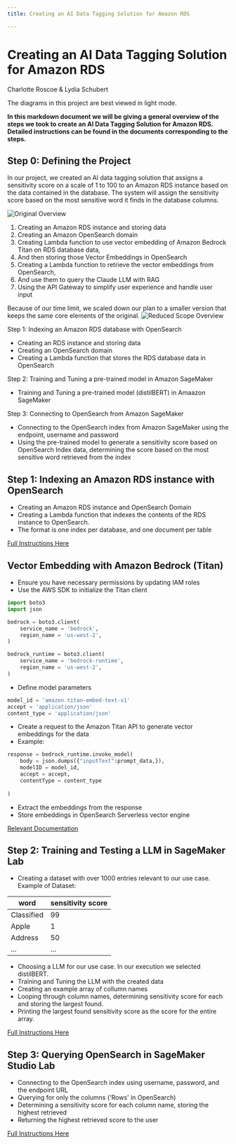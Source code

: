 ```yaml
---
title: Creating an AI Data Tagging Solution for Amazon RDS

---
```


# Creating an AI Data Tagging Solution for Amazon RDS
Charlotte Roscoe & Lydia Schubert

The diagrams in this project are best viewed in light mode.

**In this markdown document we will be giving a general overview of the steps we took to create an AI Data Tagging Solution for Amazon RDS. Detailed instructions can be found in the documents corresponding to the steps.**

## Step 0: Defining the Project
In our project, we created an AI data tagging solution that assigns a sensitivity score on a scale of 1 to 100 to an Amazon RDS instance based on the data contained in the database. The system will assign the sensitivity score based on the most sensitive word it finds in the database columns.

![Original Overview](https://i.postimg.cc/j2wy69yc/AWS-Flowchart.png)

1. Creating an Amazon RDS instance and storing data
2. Creating an Amazon OpenSearch domain
3. Creating Lambda function to use vector embedding of Amazon Bedrock Titan on RDS database data, 
4. And then storing those Vector Embeddings in OpenSearch
5. Creating a Lambda function to retrieve the vector embeddings from OpenSearch,
6. And use them to query the Claude LLM with RAG
7. Using the API Gateway to simplify user experience and handle user input

Because of our time limit, we scaled down our plan to a smaller version that keeps the same core elements of the original.
![Reduced Scope Overview](https://i.postimg.cc/tg15N2WB/AWS-Reduced-Flowchart.png)

Step 1: Indexing an Amazon RDS database with OpenSearch
* Creating an RDS instance and storing data
* Creating an OpenSearch domain
* Creating a Lambda function that stores the RDS database data in OpenSearch

Step 2: Training and Tuning a pre-trained model in Amazon SageMaker
* Training and Tuning a pre-trained model (distilBERT) in Amaazon SageMaker

Step 3: Connecting to OpenSearch from Amazon SageMaker
* Connecting to the OpenSearch index from Amazon SageMaker using the endpoint, username and password
* Using the pre-trained model to generate a sensitivity score based on OpenSearch Index data, determining the score based on the most sensitive word retrieved from the index


## Step 1: Indexing an Amazon RDS instance with OpenSearch
* Creating an Amazon RDS instance and OpenSearch Domain
* Creating a Lambda function that indexes the contents of the RDS instance to OpenSearch.
* The format is one index per database, and one document per table

[Full Instructions Here](https://hackmd.io/MjcH-_gVQlaAtg7t_XmPQA?view)
## Vector Embedding with Amazon Bedrock (Titan)
* Ensure you have necessary permissions by updating IAM roles
* Use the AWS SDK to initialize the Titan client
```python
import boto3
import json

bedrock = boto3.client(
    service_name = 'bedrock',
    region_name = 'us-west-2',
)

bedrock_runtime = boto3.client(
    service_name = 'bedrock-runtime',
    region_name = 'us-west-2',
)
```
* Define model parameters
```python
model_id = 'amazon.titan-embed-text-v1'
accept = 'application/json'
content_type = 'application/json'
```
* Create a request to the Amazon Titan API to generate vector embeddings for the data
* Example:
```python
response = bedrock_runtime.invoke_model(
    body = json.dumps({"inputText":prompt_data,}),
    modelID = model_id,
    accept = accept,
    contentType = content_type
    
)
```
* Extract the embeddings from the response
* Store embeddings in OpenSearch Serverless vector engine

[Relevant Documentation](https://aws.amazon.com/blogs/machine-learning/getting-started-with-amazon-titan-text-embeddings/)
## Step 2: Training and Testing a LLM in SageMaker Lab
* Creating a dataset with over 1000 entries relevant to our use case. 
Example of Dataset:

| word | sensitivity score | 
| -------- | -------- | 
| Classified     | 99     | 
| Apple | 1 |
| Address | 50 |
|... | ...|

* Choosing a LLM for our use case. In our execution we selected distilBERT.
* Training and Tuning the LLM with the created data
*  Creating an example array of collumn names
*  Looping through column names, determining sensitivity score for each and storing the largest found.
* Printing the largest found sensitivity score as the score for the entire array.

[Full Instructions Here](https://github.com/sb-thorben/aidatatagging/blob/main/Documentation/Databases/3%20-%20Training%20and%20Testing%20an%20LLM.ipynb)

## Step 3: Querying OpenSearch in SageMaker Studio Lab
* Connecting to the OpenSearch index using username, password, and the endpoint URL
* Querying for only the columns ('Rows' in OpenSearch)
* Determining a sensitivity score for each column name, storing the highest retrieved
* Returning the highest retrieved score to the user

[Full Instructions Here](https://hackmd.io/@9M1my1S9ThO994UfBCAfow/ryw57b1YC)
